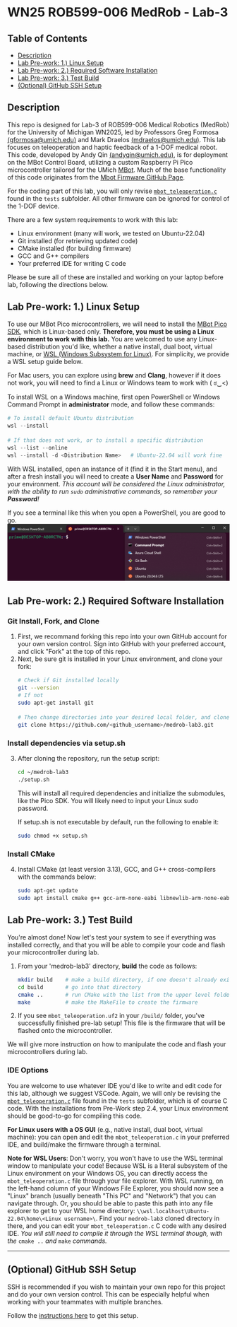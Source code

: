 # WN25 ROB599-006 MedRob - Lab-3

## Table of Contents
- [Description](#description)
- [Lab Pre-work: 1.) Linux Setup](#lab-pre-work-1-linux-setup)
- [Lab Pre-work: 2.) Required Software Installation](#lab-pre-work-2-required-software-installation)
- [Lab Pre-work: 3.) Test Build](#lab-pre-work-3-test-build)
- [(Optional) GitHub SSH Setup](/optional_ssh_setup.md)

## Description
This repo is designed for Lab-3 of ROB599-006 Medical Robotics (MedRob) for the University of Michigan WN2025, led by Professors Greg Formosa [(gformosa@umich.edu)](mailto:gformosa@umich.edu) and Mark Draelos [(mdraelos@umich.edu)](mailto:mdraelos@umich.edu). This lab focuses on teleoperation and haptic feedback of a 1-DOF medical robot.
This code, developed by Andy Qin [(andyqin@umich.edu)](mailto:andyqin@umich.edu), is for deployment on the MBot Control Board, utilizing a custom Raspberry Pi Pico microcontroller tailored for the UMich [MBot](https://mbot.robotics.umich.edu/). Much of the base functionality of this code originates from the [Mbot Firmware GitHub Page](https://github.com/mbot-project/mbot_firmware/releases).

For the coding part of this lab, you will only revise [`mbot_teleoperation.c`](/tests/mbot_teleoperation.c) found in the `tests` subfolder. All other firmware can be ignored for control of the 1-DOF device.

There are a few system requirements to work with this lab:
- Linux environment (many will work, we tested on Ubuntu-22.04)
- Git installed (for retrieving updated code)
- CMake installed (for building firmware)
- GCC and G++ compilers
- Your preferred IDE for writing C code
    
Please be sure all of these are installed and working on your laptop before lab, following the directions below.

## Lab Pre-work: 1.) Linux Setup
To use our MBot Pico microcontrollers, we will need to install the [MBot Pico SDK](https://github.com/MBot-Project-Development/pico_sdk), which is Linux-based only. **Therefore, you must be using a Linux environment to work with this lab.**
You are welcomed to use any Linux-based distribution you'd like, whether a native install, dual boot, virtual machine, or [WSL (Windows Subsystem for Linux)](https://learn.microsoft.com/en-us/windows/wsl/install). For simplicity, we provide a WSL setup guide below.

For Mac users, you can explore using **brew** and **Clang**, however if it does not work, you will need to find a Linux or Windows team to work with ( ಠ‿<)

To install WSL on a Windows machine, first open PowerShell or Windows Command Prompt in **administrator** mode, and follow these commands:
```powershell
# To install default Ubuntu distribution
wsl --install

# If that does not work, or to install a specific distribution
wsl --list --online
wsl --install -d <Distribution Name>   # Ubuntu-22.04 will work fine
```

With WSL installed, open an instance of it (find it in the Start menu), and after a fresh install you will need to create a **User Name** and **Password** for your environment. *This account will be considered the Linux administrator, with the ability to run `sudo` administrative commands, so remember your **Password**!*

If you see a terminal like this when you open a PowerShell, you are good to go.
 ![PS](media/PS.png)

## Lab Pre-work: 2.) Required Software Installation
### Git Install, Fork, and Clone
1. First, we recommand forking this repo into your own GitHub account for your own version control. Sign into GitHub with your preferred account, and click "Fork" at the top of this repo.
2. Next, be sure git is installed in your Linux environment, and clone your fork:
    ```bash
    # Check if Git installed locally
    git --version
    # If not
    sudo apt-get install git

    # Then change directories into your desired local folder, and clone this repo:
    git clone https://github.com/<github_username>/medrob-lab3.git
    ```
### Install dependencies via setup.sh
3. After cloning the repository, run the setup script:
    ```bash
    cd ~/medrob-lab3
    ./setup.sh
    ```
   This will install all required dependencies and initialize the submodules, like the Pico SDK. You will likely need to input your Linux sudo password.

    If setup.sh is not executable by default, run the following to enable it:
    ```bash
    sudo chmod +x setup.sh
    ```
### Install CMake
4. Install CMake (at least version 3.13), GCC, and G++ cross-compilers with the commands below:
    ```bash
    sudo apt-get update
    sudo apt install cmake g++ gcc-arm-none-eabi libnewlib-arm-none-eabi libstdc++-arm-none-eabi-newlib
    ```

## Lab Pre-work: 3.) Test Build
You're almost done! Now let's test your system to see if everything was installed correctly, and that you will be able to compile your code and flash your microcontroller during lab.
1. From your 'medrob-lab3' directory, **build** the code as follows:
    ```bash
    mkdir build    # make a build directory, if one doesn't already exist
    cd build       # go into that directory
    cmake ..       # run CMake with the list from the upper level folder
    make           # make the MakeFile to create the firmware
    ```
2. If you see `mbot_teleoperation.uf2` in your `/build/` folder, you've successfully finished pre-lab setup! This file is the firmware that will be flashed onto the microcontroller.

We will give more instruction on how to manipulate the code and flash your microcontrollers during lab.

### IDE Options
You are welcome to use whatever IDE you'd like to write and edit code for this lab, although we suggest VSCode. Again, we will only be revising the [`mbot_teleoperation.c`](/tests/mbot_teleoperation.c) file found in the `tests` subfolder, which is of course C code. With the installations from Pre-Work step 2.4, your Linux environment should be good-to-go for compiling this code.

**For Linux users with a OS GUI** (e.g., native install, dual boot, virtual machine): you can open and edit the `mbot_teleoperation.c` in your preferred IDE, and build/make the firmware through a terminal.


**Note for WSL Users**: Don't worry, you won't have to use the WSL terminal window to manipulate your code! Because WSL is a literal subsystem of the Linux environment on your Windows OS, you can directly access the `mbot_teleoperation.c` file through your file explorer. With WSL running, on the left-hand column of your Windows File Explorer, you should now see a "Linux" branch (usually beneath "This PC" and "Network") that you can navigate through. Or, you should be able to paste this path into any file explorer to get to your WSL home directory: `\\wsl.localhost\Ubuntu-22.04\home\<Linux username>\`. Find your `medrob-lab3` cloned directory in there, and you can edit your `mbot_teleoperation.c` C code with any desired IDE. *You will still need to compile it through the WSL terminal though, with the* `cmake ..` *and* `make` *commands.*
__________________________________

## (Optional) GitHub SSH Setup

SSH is recommended if you wish to maintain your own repo for this project and do your own version control. This can be especially helpful when working with your teammates with multiple branches. 

Follow the [instructions here](/optional_ssh_setup.md) to get this setup.

